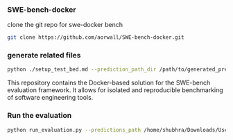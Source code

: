 ### SWE-bench-docker
clone the git repo for swe-docker bench

```bash
git clone https://github.com/aorwall/SWE-bench-docker.git
```

### generate related files 
```bash
python ./setup_test_bed.md --prediction_path_dir /path/to/generated_predictions
```

This repository contains the Docker-based solution for the SWE-bench evaluation framework. It allows for isolated and reproducible benchmarking of software engineering tools.

### Run the evaluation
```bash
python run_evaluation.py --predictions_path /home/shubhra/Downloads/Users/karanvaidya/relevant_logs_2/patches.json --log_dir <logs_dir_generated_by_run_evaluation> --swe_bench_tasks /home/shubhra/work/swe-eval/dataset --namespace aorwall
```
